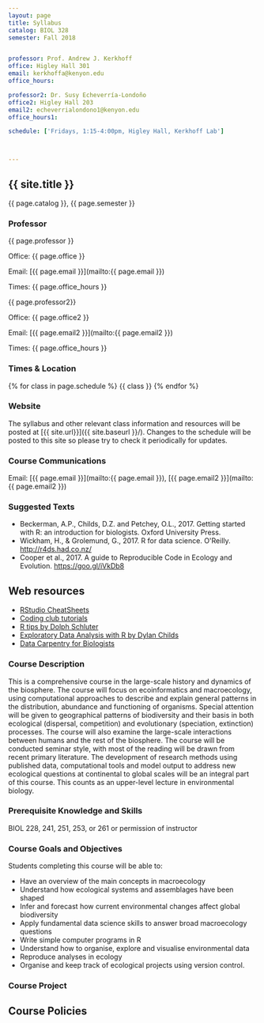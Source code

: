 ```yaml
---
layout: page
title: Syllabus
catalog: BIOL 328
semester: Fall 2018


professor: Prof. Andrew J. Kerkhoff
office: Higley Hall 301
email: kerkhoffa@kenyon.edu
office_hours:

professor2: Dr. Susy Echeverría-Londoño
office2: Higley Hall 203
email2: echeverrialondono1@kenyon.edu
office_hours1:

schedule: ['Fridays, 1:15-4:00pm, Higley Hall, Kerkhoff Lab']



---
```


## {{ site.title }}

{{ page.catalog }}, {{ page.semester }}

### Professor

{{ page.professor }}

Office: {{ page.office }}

Email:
[{{ page.email }}](mailto:{{ page.email }})

Times: {{ page.office_hours }}


{{ page.professor2}}

Office: {{ page.office2 }}

Email:
[{{ page.email2 }}](mailto:{{ page.email2 }})

Times: {{ page.office_hours }}


### Times & Location

{% for class in page.schedule %}
  {{ class }}
{% endfor %}


### Website

The syllabus and other relevant class information and resources will be posted
at [{{ site.url}}]({{ site.baseurl }}/).
Changes to the schedule will be posted to this site so please try to check it
periodically for updates.


### Course Communications

Email: [{{ page.email }}](mailto:{{ page.email }}), [{{ page.email2 }}](mailto:{{ page.email2 }})


### Suggested Texts

* Beckerman, A.P., Childs, D.Z. and Petchey, O.L., 2017. Getting started with R: an introduction for biologists. Oxford University Press.
* Wickham, H., & Grolemund, G., 2017. R for data science. O'Reilly. http://r4ds.had.co.nz/
* Cooper et al., 2017. A guide to Reproducible Code in Ecology and Evolution. https://goo.gl/iVkDb8


## Web resources

* [RStudio CheatSheets](https://www.rstudio.com/resources/cheatsheets/)
* [Coding club tutorials](https://ourcodingclub.github.io/tutorials/)
* [R tips by Dolph Schluter](https://www.zoology.ubc.ca/~schluter/R/)
* [Exploratory Data Analysis with R by Dylan Childs](http://dzchilds.github.io/aps-data-analysis-L1/)
* [Data Carpentry for Biologists](http://www.datacarpentry.org/semester-biology/)


### Course Description

This is a comprehensive course in the large-scale history and dynamics of the biosphere. The course will focus on ecoinformatics and macroecology, using computational approaches to describe and explain general patterns in the distribution, abundance and functioning of organisms. Special attention will be given to geographical patterns of biodiversity and their basis in both ecological (dispersal, competition) and evolutionary (speciation, extinction) processes. The course will also examine the large-scale interactions between humans and the rest of the biosphere. The course will be conducted seminar style, with most of the reading will be drawn from recent primary literature. The development of research methods using published data, computational tools and model output to address new ecological questions at continental to global scales will be an integral part of this course. This counts as an upper-level lecture in environmental biology.


### Prerequisite Knowledge and Skills

BIOL 228, 241, 251, 253, or 261 or permission of instructor


### Course Goals and Objectives

Students completing this course will be able to:

* Have an overview of the main concepts in macroecology
* Understand how ecological systems and assemblages have been shaped
* Infer and forecast how current environmental changes affect global biodiversity
* Apply fundamental data science skills to answer broad macroecology questions
* Write simple computer programs in R
* Understand how to organise, explore and visualise environmental data
* Reproduce analyses in ecology
* Organise and keep track of ecological projects using version control.  


### Course Project

## Course Policies
